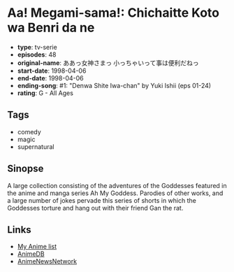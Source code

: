 # Aa! Megami-sama!: Chichaitte Koto wa Benri da ne

-   **type**: tv-serie
-   **episodes**: 48
-   **original-name**: ああっ女神さまっ 小っちゃいって事は便利だねっ
-   **start-date**: 1998-04-06
-   **end-date**: 1998-04-06
-   **ending-song**: #1: "Denwa Shite Iwa-chan" by Yuki Ishii (eps 01-24)
-   **rating**: G - All Ages

## Tags

-   comedy
-   magic
-   supernatural

## Sinopse

A large collection consisting of the adventures of the Goddesses featured in the anime and manga series Ah My Goddess. Parodies of other works, and a large number of jokes pervade this series of shorts in which the Goddesses torture and hang out with their friend Gan the rat.

## Links

-   [My Anime list](https://myanimelist.net/anime/303/Aa_Megami-sama__Chichaitte_Koto_wa_Benri_da_ne)
-   [AnimeDB](http://anidb.info/perl-bin/animedb.pl?show=anime&aid=186)
-   [AnimeNewsNetwork](http://www.animenewsnetwork.com/encyclopedia/anime.php?id=266)
